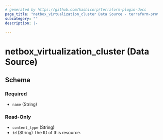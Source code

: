 ```yaml
---
# generated by https://github.com/hashicorp/terraform-plugin-docs
page_title: "netbox_virtualization_cluster Data Source - terraform-provider-netbox"
subcategory: ""
description: |-
  
---
```


# netbox_virtualization_cluster (Data Source)





<!-- schema generated by tfplugindocs -->
## Schema

### Required

- `name` (String)

### Read-Only

- `content_type` (String)
- `id` (String) The ID of this resource.


